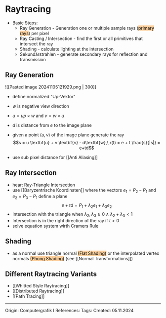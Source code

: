 # Raytracing

- Basic Steps:
	- Ray Generation - Generation one or multiple sample rays (<mark style="background: #FFB86CA6;">primary rays</mark>) per pixel
	- Ray Casting / Intersection - find the first or all primitives that intersect the ray
	- Shading - calculate lighting at the intersection
	- Sekundärstrahlen - generate secondary rays for reflection and transmission

## Ray Generation

![[Pasted image 20241105121929.png | 300]]
- define normalized "Up-Vektor"
- $w$ is negative view direction 
- $u = up \times w$ and $v = w \times u$
- $d$ is distance from $e$ to the image plane
- given a point $(u, v)$ of the image plane generate the ray
$$s = u \textbf{u} + v \textbf{v} - d\textbf{w},\ r(t) = e + t \frac{s}{|s|} = e+td$$

- use sub pixel distance for [[Anti Aliasing]] 

## Ray Intersection

- hear: Ray-Triangle Intersection 
- use [[Baryzentrische Koordinaten]] where the vectors $e_1 = P_2-P_1$ and $e_2 = P_3-P_1$ define a plane
$$e+td = P_1 + \lambda_2 e_1 + \lambda_3 e_2$$
- Intersection with the triangle when $\lambda_2, \lambda_3 \geq 0 \wedge \lambda_2 + \lambda_3 < 1$
- Intersection is in the right direction of the ray if $t > 0$
- solve equation system wirth Cramers Rule

## Shading 

- as a normal use triangle normal <mark style="background: #FFB86CA6;">(Flat Shading)</mark> or the interpolated vertex normals <mark style="background: #FFB86CA6;">(Phong Shading)</mark> (see [[Normal Transformations]])

## Different Raytracing Variants

- [[Whitted Style Raytracing]]
- [[Distributed Raytracing]]
- [[Path Tracing]]

---

Origin: Computergrafik I
References: 
Tags: 
Created: 05.11.2024

